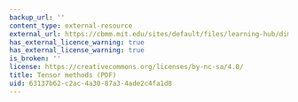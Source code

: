 ```yaml
---
backup_url: ''
content_type: external-resource
external_url: https://cbmm.mit.edu/sites/default/files/learning-hub/dimensionality-part-ii.pdf
has_external_licence_warning: true
has_external_license_warning: true
is_broken: ''
license: https://creativecommons.org/licenses/by-nc-sa/4.0/
title: Tensor methods (PDF)
uid: 63137b62-c2ac-4a30-87a3-4ade2c4fa1d8
---
```

